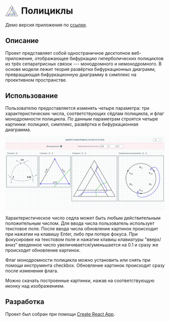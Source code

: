 <h1>
<img src="public/img/unfold.jpg" width="40px" align= "left" style="margin-right: 10px"/>
Полициклы
</h1>

Демо версия приложения по [ссылке](https://chichivika.github.io/polycycles/).

## Описание

Проект представляет собой одностраничное десктопное веб-приложение, отображающее бифуркацию гиперболических полициклов из трёх сепаратрисных связок --- монодромного и немонодромного. В основе модели лежит теория развёртки бифуркационных диаграмм, превращающая бифуркационную диаграмму в симплекс на проективном пространстве.

## Использование

Пользователю предоставляется изменять четыре параметра: три характеристических числа, соответствующих сёдлам полицикла, и флаг монодромности полицикла. По данным параметрам строятся четыре картинки: полицикл, симплекс, развёртка и бифуркационная диаграмма.

<p align="center">
    <img src="public/img/polycycles_screen.JPG">
</p>

Характеристическое число седла может быть любым действительным положительным числом. Для ввода числа пользователь использует текстовое поле. После ввода числа обновление картинок происходит при нажатии на клавишу Enter, либо при потере фокуса. При фокусировке на текстовом поле и нажатии клавиш клавиатуры "вверх/вниз" введенное число увеличивается/уменьшается на 0.1 и сразу же происходит обновление картинок.

Флаг монодромности полицикла можно установить или снять при помощи инструмента checkbox. Обновление картинок происходит сразу после изменения флага.

Можно скачать построенные картинки, нажав на соответствующую иконку над изображением.

## Разработка

Проект был собран при помощи [Create React App](https://github.com/facebook/create-react-app).
